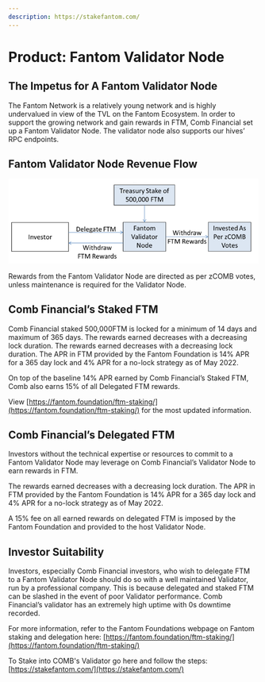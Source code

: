 ```yaml
---
description: https://stakefantom.com/
---
```


# Product: Fantom Validator Node

## The Impetus for A Fantom Validator Node

The Fantom Network is a relatively young network and is highly undervalued in view of the TVL on the Fantom Ecosystem. In order to support the growing network and gain rewards in FTM, Comb Financial set up a Fantom Validator Node. The validator node also supports our hives’ RPC endpoints.

## Fantom Validator Node Revenue Flow

![](<../../.gitbook/assets/image (34).png>)

Rewards from the Fantom Validator Node are directed as per zCOMB votes, unless maintenance is required for the Validator Node.

## Comb Financial’s Staked FTM

Comb Financial staked 500,000FTM is locked for a minimum of 14 days and maximum of 365 days. The rewards earned decreases with a decreasing lock duration. The rewards earned decreases with a decreasing lock duration. The APR in FTM provided by the Fantom Foundation is 14% APR for a 365 day lock and 4% APR for a no-lock strategy as of May 2022.

On top of the baseline 14% APR earned by Comb Financial’s Staked FTM, Comb also earns 15% of all Delegated FTM rewards.

View [https://fantom.foundation/ftm-staking/](https://fantom.foundation/ftm-staking/) for the most updated information.

## Comb Financial’s Delegated FTM

Investors without the technical expertise or resources to commit to a Fantom Validator Node may leverage on Comb Financial’s Validator Node to earn rewards in FTM.

The rewards earned decreases with a decreasing lock duration. The APR in FTM provided by the Fantom Foundation is 14% APR for a 365 day lock and 4% APR for a no-lock strategy as of May 2022.

A 15% fee on all earned rewards on delegated FTM is imposed by the Fantom Foundation and provided to the host Validator Node.

## Investor Suitability

Investors, especially Comb Financial investors, who wish to delegate FTM to a Fantom Validator Node should do so with a well maintained Validator, run by a professional company. This is because delegated and staked FTM can be slashed in the event of poor Validator performance. Comb Financial’s validator has an extremely high uptime with 0s downtime recorded.

For more information, refer to the Fantom Foundations webpage on Fantom staking and delegation here: [https://fantom.foundation/ftm-staking/](https://fantom.foundation/ftm-staking/)

To Stake into COMB's Validator go here and follow the steps: [https://stakefantom.com/](https://stakefantom.com/)
